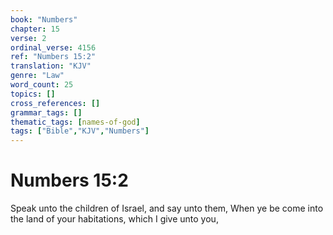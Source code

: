 ```yaml
---
book: "Numbers"
chapter: 15
verse: 2
ordinal_verse: 4156
ref: "Numbers 15:2"
translation: "KJV"
genre: "Law"
word_count: 25
topics: []
cross_references: []
grammar_tags: []
thematic_tags: [names-of-god]
tags: ["Bible","KJV","Numbers"]
---
```


# Numbers 15:2

Speak unto the children of Israel, and say unto them, When ye be come into the land of your habitations, which I give unto you,
